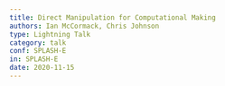 ```yaml
---
title: Direct Manipulation for Computational Making
authors: Ian McCormack, Chris Johnson
type: Lightning Talk
category: talk
conf: SPLASH-E
in: SPLASH-E
date: 2020-11-15
---
```

